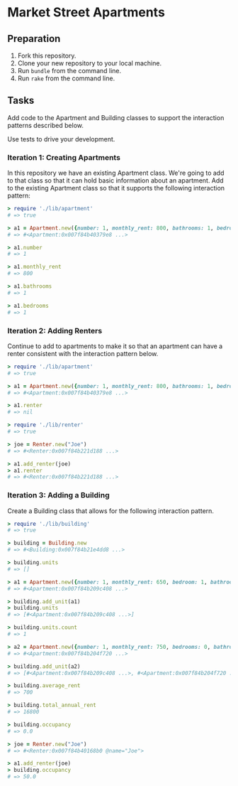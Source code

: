 # Market Street Apartments

## Preparation

1. Fork this repository.
1. Clone your new repository to your local machine.
1. Run `bundle` from the command line.
1. Run `rake` from the command line.

## Tasks

Add code to the Apartment and Building classes to support the interaction patterns described below.

Use tests to drive your development.

### Iteration 1: Creating Apartments

In this repository we have an existing Apartment class. We're going to add to that class so that it can hold basic information about an apartment. Add to the existing Apartment class so that it supports the following interaction pattern:

```ruby
> require './lib/apartment'
# => true

> a1 = Apartment.new({number: 1, monthly_rent: 800, bathrooms: 1, bedrooms: 1})
# => #<Apartment:0x007f84b40379e8 ...>

> a1.number
# => 1

> a1.monthly_rent
# => 800

> a1.bathrooms
# => 1

> a1.bedrooms
# => 1
```

### Iteration 2: Adding Renters

Continue to add to apartments to make it so that an apartment can have a renter consistent with the interaction pattern below.

```ruby
> require './lib/apartment'
# => true

> a1 = Apartment.new({number: 1, monthly_rent: 800, bathrooms: 1, bedrooms: 1})
# => #<Apartment:0x007f84b40379e8 ...>

> a1.renter
# => nil

> require './lib/renter'
# => true

> joe = Renter.new("Joe")
# => #<Renter:0x007f84b221d188 ...>

> a1.add_renter(joe)
> a1.renter
# => #<Renter:0x007f84b221d188 ...>
```

### Iteration 3: Adding a Building

Create a Building class that allows for the following interaction pattern.

```ruby
> require './lib/building'
# => true

> building = Building.new
# => #<Building:0x007f84b21e4dd8 ...>

> building.units
# => []

> a1 = Apartment.new({number: 1, monthly_rent: 650, bedroom: 1, bathroom: 1})
# => #<Apartment:0x007f84b209c408 ...>

> building.add_unit(a1)
> building.units
# => [#<Apartment:0x007f84b209c408 ...>]

> building.units.count
# => 1

> a2 = Apartment.new({number: 1, monthly_rent: 750, bedrooms: 0, bathrooms: 1})
# => #<Apartment:0x007f84b204f720 ...>

> building.add_unit(a2)
# => [#<Apartment:0x007f84b209c408 ...>, #<Apartment:0x007f84b204f720 ...>]

> building.average_rent
# => 700

> building.total_annual_rent
# => 16800

> building.occupancy
# => 0.0

> joe = Renter.new("Joe")
# => #<Renter:0x007f84b40168b0 @name="Joe">

> a1.add_renter(joe)
> building.occupancy
# => 50.0
```
